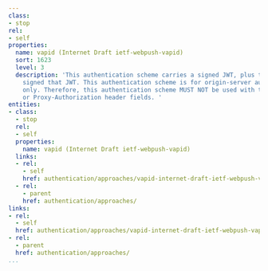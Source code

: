 ```yaml
---
class:
- stop
rel:
- self
properties:
  name: vapid (Internet Draft ietf-webpush-vapid)
  sort: 1623
  level: 3
  description: 'This authentication scheme carries a signed JWT, plus the key that
    signed that JWT. This authentication scheme is for origin-server authentication
    only. Therefore, this authentication scheme MUST NOT be used with the Proxy-Authenticate
    or Proxy-Authorization header fields. '
entities:
- class:
  - stop
  rel:
  - self
  properties:
    name: vapid (Internet Draft ietf-webpush-vapid)
  links:
  - rel:
    - self
    href: authentication/approaches/vapid-internet-draft-ietf-webpush-vapid.md
  - rel:
    - parent
    href: authentication/approaches/
links:
- rel:
  - self
  href: authentication/approaches/vapid-internet-draft-ietf-webpush-vapid.md
- rel:
  - parent
  href: authentication/approaches/
...
```

